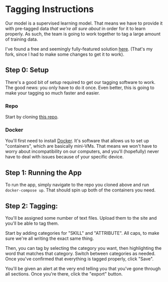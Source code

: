 # Tagging Instructions
Our model is a supervised learning model. That means we have to provide it with pre-tagged data *that we're all sure about* in order for it to learn properly. As such, the team is going to work together to tag a large amount of training data.

I've found a free and seemingly fully-featured solution [here](https://github.com/Kayala47/ner-annotator). (That's my fork, since I had to make some changes to get it to work).

## Step 0: Setup
There's a good bit of setup required to get our tagging software to work. The good news: you only have to do it once. Even better, this is going to make your tagging so much faster and easier. 

### Repo
Start by cloning [this repo](https://github.com/Kayala47/ner-annotator). 

### Docker
You'll first need to install [Docker](https://docs.docker.com/get-docker/). It's software that allows us to set up "containers", which are basically mini-VMs. That means we won't have to worry about incompatibility on our computers, and you'll (hopefully) never have to deal with issues because of your specific device.

## Step 1: Running the App
To run the app, simply navigate to the repo you cloned above and run `docker-compose up`. That should spin up both of the containers you need.

## Step 2: Tagging:
You'll be assigned some number of text files. Upload them to the site and you'll be able to tag them.

Start by adding categories for "SKILL" and "ATTRIBUTE". All caps, to make sure we're all writing the exact same thing. 

Then, you can tag by selecting the category you want, then highlighting the word that matches that category. Switch between categories as needed. Once you've confirmed that everything is tagged properly, click "Save". 

You'll be given an alert at the very end telling you that you've gone through all sections. Once you're there, click the "export" button. 
